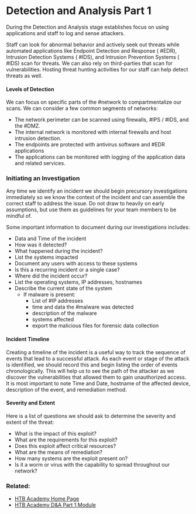 # Detection and Analysis Part 1

During the Detection and Analysis stage establishes focus on using applications and staff to log and sense attackers. 

Staff can look for abnormal behavior and actively seek out threats while automated applications like Endpoint Detection and Response ( #EDR), Intrusion Detection Systems ( #IDS), and Intrusion Prevention Systems ( #IDS) scan for threats. We can also rely on third-parties that scan for vulnerabilities. Hosting threat hunting activities for our staff can help detect threats as well.

#### Levels of Detection

We can focus on specific parts of the #network to compartmentalize our scans. We can consider a few common segments of networks:

- The network perimeter can be scanned using firewalls, #IPS / #IDS, and the #DMZ.
- The internal network is monitored with internal firewalls and host intrusion detection.
- The endpoints are protected with antivirus software and #EDR applications
- The applications can be monitored with logging of the application data and related services.

### Initiating an Investigation

Any time we identify an incident we should begin precursory investigations immediately so we know the context of the incident and can assemble the correct staff to address the issue. Do not draw to heavily on early assumptions, but use them as guidelines for your team members to be mindful of. 

Some important information to document during our investigations includes:

- Data and Time of the incident
- How was it detected?
- What happened during the incident?
- List the systems impacted
- Document any users with access to these systems
- Is this a recurring incident or a single case?
- Where did the incident occur?
- List the operating systems, IP addresses, hostnames
- Describe the current state of the system
	- If malware is present:
		- List of #IP addresses
		- time and data the #malware was detected
		- description of the malware
		- systems affected 
		- export the malicious files for forensic data collection

#### Incident Timeline

Creating a timeline of the incident is a useful way to track the sequence of events that lead to a successful attack. As each event or stage of the attack is identified, we should record this and begin listing the order of events chronologically. This will help us to see the path of the attacker as we discover the vulnerabilities that allowed them to gain unauthorized access. It is most important to note Time and Date, hostname of the affected device, description of the event, and remediation method.

#### Severity and Extent

Here is a list of questions we should ask to determine the severity and extent of the threat:

- What is the impact of this exploit?
- What are the requirements for this exploit?
- Does this exploit affect critical resources?
- What are the means of remediation?
- How many systems are the exploit present on?
- Is it a worm or virus with the capability to spread throughout our network?

### Related:

- [HTB Academy Home Page](https://academy.hackthebox.com/ 'HTB Academy home page')
- [HTB Academy D&A Part 1 Module](https://academy.hackthebox.com/module/148/section/1368 'HTB Academy D&A part 1 module')
